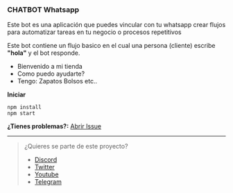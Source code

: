 ### CHATBOT Whatsapp

Este bot es una aplicación que puedes vincular con tu whatsapp crear flujos para automatizar tareas en tu negocio o procesos repetitivos

Este bot contiene un flujo basico en el cual una persona (cliente) escribe **"hola"** y el bot responde.
- Bienvenido a mi tienda
- Como puedo ayudarte?
- Tengo: Zapatos Bolsos etc..

__Iniciar__

```
npm install
npm start
```

__¿Tienes problemas?:__ [Abrir Issue](https://github.com/codigoencasa/bot-whatsapp/issues/new/choose)

------
> ¿Quieres se parte de este proyecto?
> -   [Discord](https://link.codigoencasa.com/DISCORD)
> -   [Twitter](https://twitter.com/leifermendez)
> -   [Youtube](https://www.youtube.com/watch?v=5lEMCeWEJ8o&list=PL_WGMLcL4jzWPhdhcUyhbFU6bC0oJd2BR)
> -   [Telegram](https://t.me/leifermendez)
